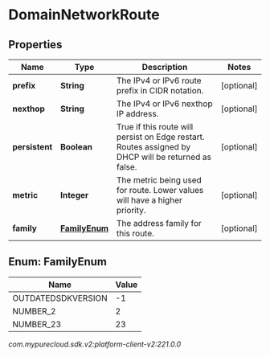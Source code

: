 # DomainNetworkRoute


## Properties

| Name | Type | Description | Notes |
| ------------ | ------------- | ------------- | ------------- |
| **prefix** | **String** | The IPv4 or IPv6 route prefix in CIDR notation. |  [optional] |
| **nexthop** | **String** | The IPv4 or IPv6 nexthop IP address. |  [optional] |
| **persistent** | **Boolean** | True if this route will persist on Edge restart.  Routes assigned by DHCP will be returned as false. |  [optional] |
| **metric** | **Integer** | The metric being used for route. Lower values will have a higher priority. |  [optional] |
| **family** | [**FamilyEnum**](#Enum--FamilyEnum) | The address family for this route. |  [optional] |


## Enum: FamilyEnum

| Name | Value |
| ---- | ----- |
| OUTDATEDSDKVERSION | -1 | 
| NUMBER_2 | 2 | 
| NUMBER_23 | 23 | 




_com.mypurecloud.sdk.v2:platform-client-v2:221.0.0_
